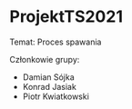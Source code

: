 # ProjektTS2021

Temat: Proces spawania

Członkowie grupy:
  - Damian Sójka
  - Konrad Jasiak
  - Piotr Kwiatkowski
